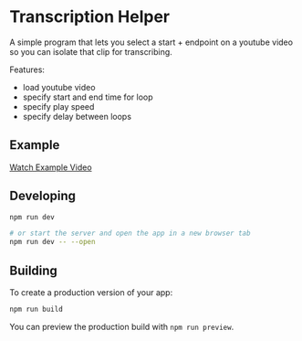 # Transcription Helper

A simple program that lets you select a start + endpoint on a youtube video so you can isolate that clip for transcribing.

Features:
  - load youtube video
  - specify start and end time for loop
  - specify play speed
  - specify delay between loops

## Example

[Watch Example Video](mclean-example.mp4)

## Developing

```bash
npm run dev

# or start the server and open the app in a new browser tab
npm run dev -- --open
```

## Building

To create a production version of your app:

```bash
npm run build
```

You can preview the production build with `npm run preview`.